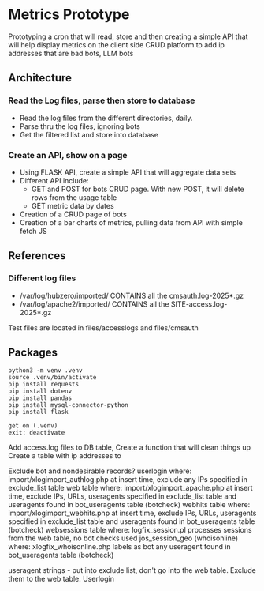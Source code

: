 # Metrics Prototype
Prototyping a cron that will read, store and then creating a simple API that will help display metrics on the client side
CRUD platform to add ip addresses that are bad bots, LLM bots

## Architecture
### Read the Log files, parse then store to database
* Read the log files from the different directories, daily. 
* Parse thru the log files, ignoring bots
* Get the filtered list and store into database

### Create an API, show on a page
* Using FLASK API, create a simple API that will aggregate data sets
* Different API include:
    * GET and POST for bots CRUD page. With new POST, it will delete rows from the usage table
    * GET metric data by dates
* Creation of a CRUD page of bots
* Creation of a bar charts of metrics, pulling data from API with simple fetch JS 

## References
### Different log files
* /var/log/hubzero/imported/ CONTAINS all the cmsauth.log-2025*.gz
* /var/log/apache2/imported/ CONTAINS all the SITE-access.log-2025*.gz

Test files are located in files/accesslogs and files/cmsauth

## Packages
 ~~~
 python3 -m venv .venv
 source .venv/bin/activate
 pip install requests
 pip install dotenv
 pip install pandas
 pip install mysql-connector-python
 pip install flask

 get on (.venv)
 exit: deactivate
 ~~~

Add access.log files to DB table, 
Create a function that will clean things up
Create a table with ip addresses to 


Exclude bot and nondesirable records?
userlogin
    where: import/xlogimport_authlog.php
    at insert time, exclude any IPs specified in exclude_list table
web table
    where: import/xlogimport_apache.php
    at insert time, exclude IPs, URLs, useragents specified in exclude_list table
        and useragents found in bot_useragents table (botcheck)
webhits table
    where: import/xlogimport_webhits.php
    at insert time, exclude IPs, URLs, useragents specified in exclude_list table
        and useragents found in bot_useragents table (botcheck)
websessions table
    where:  logfix_session.pl
    processes sessions from the web table, no bot checks used
jos_session_geo (whoisonline)
    where: xlogfix_whoisonline.php
    labels as bot any useragent found in bot_useragents table (botcheck)

useragent strings - put into exclude list, don't go into the web table. Exclude them to the web table. 
Userlogin